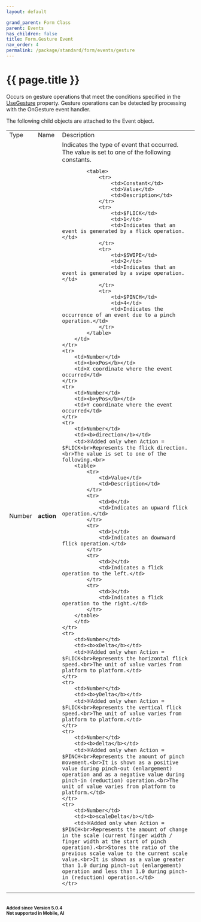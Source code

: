 ```yaml
---
layout: default

grand_parent: Form Class
parent: Events
has_children: false
title: Form.Gesture Event
nav_order: 4
permalink: /package/standard/form/events/gesture
---
```

# {{ page.title }}

Occurs on gesture operations that meet the conditions specified in the [UseGesture](/package/standard/form/properties/usegesture) property. Gesture operations can be detected by processing with the OnGesture event handler.

The following child objects are attached to the Event object.

<table>
    <tr>
        <td>Type</td>
        <td>Name</td>
        <td>Description</td>
    </tr>
    <tr>
        <td>Number</td>
        <td><b>action</b></td>
        <td>
            Indicates the type of event that occurred.<br>The value is set to one of the following constants.<br>

            <table>
                <tr>
                    <td>Constant</td>
                    <td>Value</td>
                    <td>Description</td>
                </tr>
                <tr>
                    <td>$FLICK</td>
                    <td>1</td>
                    <td>Indicates that an event is generated by a flick operation.</td>
                </tr>
                <tr>
                    <td>$SWIPE</td>
                    <td>2</td>
                    <td>Indicates that an event is generated by a swipe operation.</td>
                </tr>
                <tr>
                    <td>$PINCH</td>
                    <td>4</td>
                    <td>Indicates the occurrence of an event due to a pinch operation.</td>
                </tr>
            </table>
        </td>
    </tr>
    <tr>
        <td>Number</td>
        <td><b>xPos</b></td>
        <td>X coordinate where the event occurred</td>
    </tr>
    <tr>
        <td>Number</td>
        <td><b>yPos</b></td>
        <td>Y coordinate where the event occurred</td>
    </tr>
    <tr>
        <td>Number</td>
        <td><b>direction</b></td>
        <td>※Added only when Action = $FLICK<br>Represents the flick direction.<br>The value is set to one of the following.<br>
        <table>
            <tr>
                <td>Value</td>
                <td>Description</td>
            </tr>
            <tr>
                <td>0</td>
                <td>Indicates an upward flick operation.</td>
            </tr>
            <tr>
                <td>1</td>
                <td>Indicates an downward flick operation.</td>
            </tr>
            <tr>
                <td>2</td>
                <td>Indicates a flick operation to the left.</td>
            </tr>
            <tr>
                <td>3</td>
                <td>Indicates a flick operation to the right.</td>
            </tr>
        </table>
        </td>
    </tr>
    <tr>
        <td>Number</td>
        <td><b>xDelta</b></td>
        <td>※Added only when Action = $FLICK<br>Represents the horizontal flick speed.<br>The unit of value varies from platform to platform.</td>
    </tr>
    <tr>
        <td>Number</td>
        <td><b>yDelta</b></td>
        <td>※Added only when Action = $FLICK<br>Represents the vertical flick speed.<br>The unit of value varies from platform to platform.</td>
    </tr>
    <tr>
        <td>Number</td>
        <td><b>delta</b></td>
        <td>※Added only when Action = $PINCH<br>Represents the amount of pinch movement.<br>It is shown as a positive value during pinch-out (enlargement) operation and as a negative value during pinch-in (reduction) operation.<br>The unit of value varies from platform to platform.</td>
    </tr>
    <tr>
        <td>Number</td>
        <td><b>scaleDelta</b></td>
        <td>※Added only when Action = $PINCH<br>Represents the amount of change in the scale (current finger width / finger width at the start of pinch operation).<br>Stores the ratio of the previous scale value to the current scale value.<br>It is shown as a value greater than 1.0 during pinch-out (enlargement) operation and less than 1.0 during pinch-in (reduction) operation.</td>
    </tr>
</table>

<br>**<small>Added since Version 5.0.4</small>**
<br>**<small>Not supported in Mobile, AI</small>**